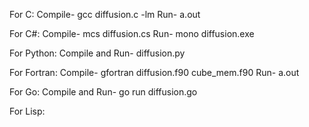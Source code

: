 For C: Compile- gcc diffusion.c -lm Run- a.out

For C#: Compile- mcs diffusion.cs Run- mono diffusion.exe

For Python: Compile and Run- diffusion.py

For Fortran: Compile- gfortran diffusion.f90 cube_mem.f90 Run- a.out

For Go: Compile and Run- go run diffusion.go

For Lisp: